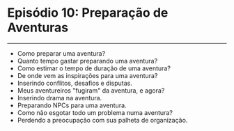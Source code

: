 # Episódio 10: **Preparação de Aventuras**
***
 - Como preparar uma aventura?
 - Quanto tempo gastar preparando uma aventura?
 - Como estimar o tempo de duração de uma aventura?
 - De onde vem as inspirações para uma aventura?
 - Inserindo conflitos, desafios e disputas.
 - Meus aventureiros "fugiram" da aventura, e agora?
 - Inserindo drama na aventura.
 - Preparando NPCs para uma aventura.
 - Como não esgotar todo um problema numa aventura?
 - Perdendo a preocupação com sua palheta de organização.
<!--stackedit_data:
eyJoaXN0b3J5IjpbMTY1MTMzNzQ1NywtODg5NTM1MzhdfQ==
-->